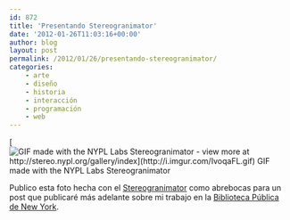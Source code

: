 ```yaml
---
id: 872
title: 'Presentando Stereogranimator'
date: '2012-01-26T11:03:16+00:00'
author: blog
layout: post
permalink: /2012/01/26/presentando-stereogranimator/
categories:
    - arte
    - diseño
    - historia
    - interacción
    - programación
    - web
---
```


[![GIF made with the NYPL Labs Stereogranimator - view more at http://stereo.nypl.org/gallery/index](http://i.imgur.com/IvoqaFL.gif)  
GIF made with the NYPL Labs Stereogranimator](http://stereo.nypl.org/view/210)

Publico esta foto hecha con el [Stereogranimator](http://stereo.nypl.org) como abrebocas para un post que publicaré más adelante sobre mi trabajo en la [Biblioteca Pública de New York](http://nypl.org).